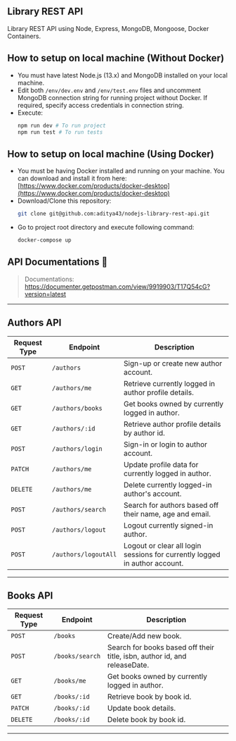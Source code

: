 ## Library REST API
Library REST API using Node, Express, MongoDB, Mongoose, Docker Containers.

## How to setup on local machine (Without Docker)
- You must have latest Node.js (13.x) and MongoDB installed on your local machine.
- Edit both `/env/dev.env` and `/env/test.env` files and uncomment MongoDB connection string for running project without Docker. If required, specify access credentials in connection string.
- Execute:
    ```sh
    npm run dev # To run project
    npm run test # To run tests
    ```

## How to setup on local machine (Using Docker)
- You must be having Docker installed and running on your machine. You can download and install it from here: [https://www.docker.com/products/docker-desktop](https://www.docker.com/products/docker-desktop)
- Download/Clone this repository:
    ```sh
    git clone git@github.com:aditya43/nodejs-library-rest-api.git
    ```
- Go to project root directory and execute following command:
    ```sh
    docker-compose up
    ```

## API Documentations :rocket:
> Documentations: https://documenter.getpostman.com/view/9919903/T17Q54cG?version=latest

-----------

## Authors API
|Request Type|Endpoint|Description|
|------------|--------|-----------|
|`POST`|`/authors`|Sign-up or create new author account.|
|`GET`|`/authors/me`|Retrieve currently logged in author profile details.|
|`GET`|`/authors/books`|Get books owned by currently logged in author.|
|`GET`|`/authors/:id`|Retrieve author profile details by author id.|
|`POST`|`/authors/login`|Sign-in or login to author account.|
|`PATCH`|`/authors/me`|Update profile data for currently logged in author.|
|`DELETE`|`/authors/me`|Delete currently logged-in author's account.|
|`POST`|`/authors/search`|Search for authors based off their name, age and email.|
|`POST`|`/authors/logout`|Logout currently signed-in author.|
|`POST`|`/authors/logoutAll`|Logout or clear all login sessions for currently logged in author account.|

-----------

## Books API
|Request Type|Endpoint|Description|
|------------|--------|-----------|
|`POST`|`/books`|Create/Add new book.|
|`POST`|`/books/search`|Search for books based off their title, isbn, author id, and releaseDate.|
|`GET`|`/books/me`|Get books owned by currently logged in author.|
|`GET`|`/books/:id`|Retrieve book by book id.|
|`PATCH`|`/books/:id`|Update book details.|
|`DELETE`|`/books/:id`|Delete book by book id.|
-----------